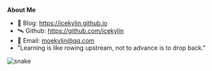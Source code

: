 **About Me** <!--<img src="@attachment/img/Kyubey.gif" style="width:50px"> -->
- 📖 Blog: <https://icekylin.github.io>
- 🛰️ Github: <https://github.com/icekylin>
- 📧 Email: moekylin@qq.com
- "Learning is like rowing upstream, not to advance is to drop back."

<!--
| <a href="https://github.com/icekylin"><img align="center" src="https://github-readme-stats.vercel.app/api?username=icekylin&show_icons=true&theme=buefy&hide_border=true&hide=contribs,prs" alt="icekylin's GitHub stats" /></a> | <a href="https://github.com/icekylin"><img align="center" src="https://github-readme-stats.vercel.app/api/top-langs/?username=icekylin&layout=compact&hide_border=true&theme=buefy&hide=javascript,html,css,stylus,less" /></a> |
| ------------- | ------------- |

**Projects**
- <https://github.com/icekylin/Do1ng> 个人维护的结构化安全知识框架
- -->

![snake](https://raw.githubusercontent.com/kyl1n0/kyl1n0/output/github-contribution-grid-snake.svg)